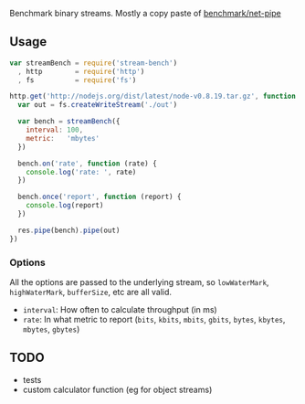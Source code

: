 
Benchmark binary streams. Mostly a copy paste of [benchmark/net-pipe](https://github.com/joyent/node/blob/master/benchmark/net-pipe.js)

## Usage

```javascript
var streamBench = require('stream-bench')
  , http        = require('http')
  , fs          = require('fs')

http.get('http://nodejs.org/dist/latest/node-v0.8.19.tar.gz', function (res) {
  var out = fs.createWriteStream('./out')

  var bench = streamBench({
    interval: 100,
    metric:   'mbytes'
  })

  bench.on('rate', function (rate) {
    console.log('rate: ', rate)
  })

  bench.once('report', function (report) {
    console.log(report)
  })

  res.pipe(bench).pipe(out)
})
```

### Options

All the options are passed to the underlying stream, so `lowWaterMark`, `highWaterMark`,
`bufferSize`, etc are all valid.

* `interval`: How often to calculate throughput (in ms)
* `rate`: In what metric to report (`bits`, `kbits`, `mbits`, `gbits`, `bytes`, `kbytes`, `mbytes`, `gbytes`)


## TODO

* tests
* custom calculator function (eg for object streams)
